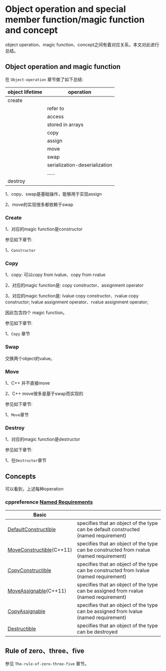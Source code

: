 # Object operation and special member function/magic function and concept

object operation、magic function、concept之间有着对应关系，本文对此进行总结。

## Object operation and magic function

在 `Object-operation` 章节做了如下总结:

| object lifetime | operation                     |
| --------------- | ----------------------------- |
| create          |                               |
|                 | refer to                      |
|                 | access                        |
|                 | stored in arrays              |
|                 | copy                          |
|                 | assign                        |
|                 | move                          |
|                 | swap                          |
|                 | serialization-deserialization |
|                 | ......                        |
| destroy         |                               |

1、copy、swap是基础操作，能够用于实现assign

2、move的实现很多都依赖于swap

### Create

1、对应的magic function是constructor

参见如下章节:

1、`Constructor`



### Copy

1、copy: 可以copy from lvalue、copy from rvalue

2、对应的magic function是: copy constructor、assignment operator

3、对应的magic function是: lvalue copy constructor、rvalue copy constructor; lvalue assignment operator、rvalue assignment operator;

因此包含四个 magic function。

参见如下章节:

1、`Copy` 章节



### Swap

交换两个object的value。



### Move

1、C++ 并不直接move

2、C++ move很多是基于swap而实现的

参见如下章节:

1、`Move`章节



### Destroy

1、对应的magic function是destructor

参见如下章节:

1、在`Destructor`章节



## Concepts

可以看到，上述每种operation

### cppreference [Named Requirements](https://en.cppreference.com/w/cpp/named_req)

| Basic                                                        |                                                              |
| ------------------------------------------------------------ | ------------------------------------------------------------ |
| [DefaultConstructible](https://en.cppreference.com/w/cpp/named_req/DefaultConstructible) | specifies that an object of the type can be default constructed (named requirement) |
| [MoveConstructible](https://en.cppreference.com/w/cpp/named_req/MoveConstructible)(C++11) | specifies that an object of the type can be constructed from rvalue (named requirement) |
| [CopyConstructible](https://en.cppreference.com/w/cpp/named_req/CopyConstructible) | specifies that an object of the type can be constructed from lvalue (named requirement) |
| [MoveAssignable](https://en.cppreference.com/w/cpp/named_req/MoveAssignable)(C++11) | specifies that an object of the type can be assigned from rvalue (named requirement) |
| [CopyAssignable](https://en.cppreference.com/w/cpp/named_req/CopyAssignable) | specifies that an object of the type can be assigned from lvalue (named requirement) |
| [Destructible](https://en.cppreference.com/w/cpp/named_req/Destructible) | specifies that an object of the type can be destroyed        |



## Rule of zero、three、five

参见 `The-rule-of-zero-three-five` 章节。